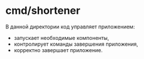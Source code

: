 # cmd/shortener

В данной директории код управляет приложением:
 - запускает необходимые компоненты,
 - контролирует команды завершения приложения,
 - корректно завершает приложение.